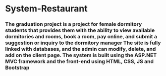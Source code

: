 # System-Restaurant
### The graduation project is a project for female dormitory students that provides them with the ability to view available dormitories and rooms, book a room, pay online, and submit a suggestion or inquiry to the dormitory manager The site is fully linked with databases, and the admin can modify, delete, and add on the client page. The system is built using the ASP.NET MVC framework and the front-end using HTML, CSS, JS and Bootstrap
